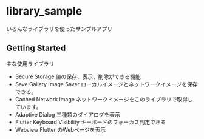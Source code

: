 # library_sample

いろんなライブラリを使ったサンプルアプリ
## Getting Started

主な使用ライブラリ
- Secure Storage
 値の保存、表示、削除ができる機能
- Save Gallary Image Saver
ローカルイメージとネットワークイメージを保存できる。
- Cached Network Image
ネットワークイメージをこのライブラリで取得しています。
- Adaptive Dialog
三種類のダイアログを表示
- Flutter Keyboard Visibility
キーボードのフォーカス判定できる
- Webview
Flutter のWebページを表示

